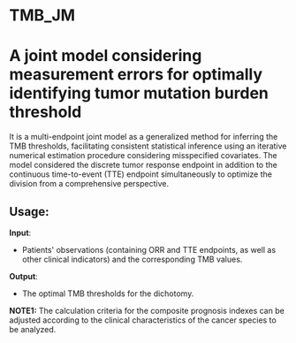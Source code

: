 # TMB_JM
# A joint model considering measurement errors for optimally identifying tumor mutation burden threshold

It is a multi-endpoint joint model as a generalized method for inferring the TMB thresholds, facilitating consistent statistical inference using an iterative numerical estimation procedure considering misspecified covariates. The model considered the discrete tumor response endpoint in addition to the continuous time-to-event (TTE) endpoint simultaneously to optimize the division from a comprehensive perspective.

## Usage:
**Input**:  
* Patients' observations (containing ORR and TTE endpoints, as well as other clinical indicators) and the corresponding TMB values.  

**Output**: 
* The optimal TMB thresholds for the dichotomy.  

**NOTE1:**
The calculation criteria for the composite prognosis indexes can be adjusted according to the clinical characteristics of the cancer species to be analyzed.
